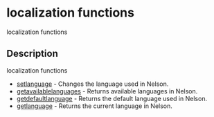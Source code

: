

# localization functions

localization functions

## Description
localization functions


* [setlanguage](setlanguage.md) - Changes the language used in Nelson.
* [getavailablelanguages](getavailablelanguages.md) - Returns available languages in Nelson.
* [getdefaultlanguage](getdefaultlanguage.md) - Returns the default language used in Nelson.
* [getlanguage](getlanguage.md) - Returns the current language in Nelson.



